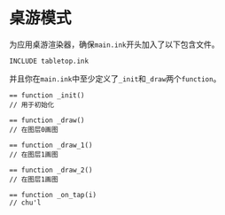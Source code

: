 # 桌游模式

为应用桌游渲染器，确保`main.ink`开头加入了以下包含文件。

```
INCLUDE tabletop.ink
```

并且你在`main.ink`中至少定义了`_init`和`_draw`两个`function`。

```
== function _init()
// 用于初始化

== function _draw()
// 在图层0画图

== function _draw_1()
// 在图层1画图

== function _draw_2()
// 在图层1画图

== function _on_tap(i)
// chu'l

```

